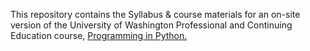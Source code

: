 
This repository contains the Syllabus & course materials for an on-site version of the University of Washington Professional and Continuing Education course, [Programming in Python.](http://www.pce.uw.edu/certificates/python-programming/downtown-seattle-autumn-2011/?tab=Courses)


